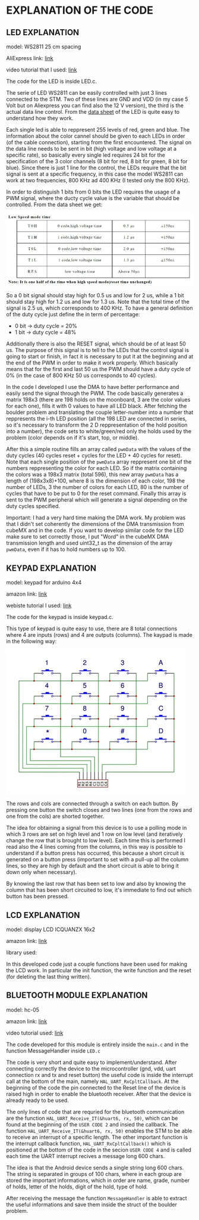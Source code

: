 # EXPLANATION OF THE CODE



## LED EXPLANATION

model: WS2811 25 cm spacing

AliExpress link: [link](https://it.aliexpress.com/wholesale?catId=0&initiative_id=SB_20210505001530&SearchText=ws2811+25cm)

video tutorial that I used: [link](https://www.youtube.com/watch?v=-3VKkTSAytM&list=PLKbve1xdC21o1C_YVfbdDPc5UOA68WjFB&index=3&t=0s)

The code for the LED is inside LED.c.

The serie of LED WS2811 can be easily controlled with just 3 lines connected to the STM. Two of these lines are GND and VDD (in my case 5 Volt but on Aliexpress you can find also the 12 V version), the third is the actual data line control. From the [data sheet](https://www.alldatasheet.com/datasheet-pdf/pdf/1132633/WORLDSEMI/WS2811.html) of the LED is quite easy to understand how they work. 

Each single led is able to reppresent 255 levels of red, green and blue. The information about the color cannel should be given to each LEDs in order (of the cable connection), starting from the first encountered. The signal on the data line needs to be sent in bit (high voltage and low voltage at a specific rate), so basically every single led requires 24 bit for the specification of the 3 color channels (8 bit for red, 8 bit for green, 8 bit for blue). Since there is just 1 line for the control, the LEDs require that the bit signal is sent at a specific frequency, in this case the model WS2811 can work at two frequencies, 800 KHz ad 400 KHz (I tested only the 800 KHz). 

In order to distinguish 1 bits from 0 bits the LED requires the usage of a PWM signal, where the ducty cycle value is the variable that should be controlled. From the data sheet we get: 

 ![name-of-you-image](https://github.com/AlessandroAvi/Moonboard_LED_DIY/blob/main/Img/PWM.jpg) 

So a 0 bit signal should stay high for 0.5 us and low for 2 us, while a 1 bit should stay high for 1.2 us​ and low for 1.3 us. Note that the total time of the signal is 2.5 us, which corresponds to 400 KHz. To have a general definition of the duty cycle just define the in term of percentage:

- 0 bit -> duty cycle = 20%
- 1 bit -> duty cycle = 48%

Additionally there is also the RESET signal, which should be of at least 50 us. The purpose of this signal is to tell to the LEDs that the control signal is going to start or finish, in fact it is necessary to put it at the beginning and at the end of the PWM in order to make it work properly. Which basically means that for the first and last 50 us the PWM should have a duty cycle of 0% (in the case of 800 KHz 50 us corresponds to 40 cycles).   

In the code I developed I use the DMA to have better performance and easily send the signal through the PWM. The code basically generates a matrix 198x3 (there are 198 holds on the moonboard, 3 are the color values for each one), fills it with 0 values to have all LED black. After fetching the boulder problem and translating the couple letter-number into a number that reppresents the i-th LED position (all the 198 LED are connected in series, so it's necessary to transform the 2 D reppresentation of the hold position into a number), the code sets to white/green/red only the holds used by the problem (color depends on if it's start, top, or middle). 

After this a simple routine fills an array called `pwmData` with the values of the duty cycles (40 cycles reset + cycles for the LED + 40 cycles for reset). Note that each single position of the `pwmData` array reppresent one bit of the numbers reppresenting the color for each LED. So if the matrix containing the colors was a 198x3 matrix (total 596), this new array `pwmData` has a length of (198x3x8)+100, where 8 is the dimension of each color, 198 the number of LEDs, 3 the number of colors for each LED, 80 is the number of cycles that have to be put to 0 for the reset command. Finally this array is sent to the PWM peripheral which will generate a signal depending on the duty cycles specified. 

Important: I had a very hard time making the DMA work. My problem was that I didn't set coherently the dimensions of the DMA transmission from cubeMX and in the code. If you want to develop similar code for the LED make sure to set correctly those, I put "Word" in the cubeMX DMA transmission length and used uint32_t as the dimension of the array `pwmData`, even if it has to hold numbers up to 100. 

## KEYPAD EXPLANATION

model: keypad for arduino 4x4

amazon link: [link](https://www.amazon.com/Matrix-Membrane-Switch-Keyboard-Arduino/dp/B07THCLGCZ/ref=sr_1_3?dchild=1&keywords=arduino+keypad&qid=1620202495&sr=8-3)

webiste tutorial I used: [link](https://deepbluembedded.com/stm32-keypad-interfacing-library/)

The code for the keypad is inside keypad.c.

This type of keypad is quite easy to use, there are 8 total connections where 4 are inputs (rows) and 4 are outputs (columns). 
The kaypad is made in the following way:

 ![name-of-you-image](https://github.com/AlessandroAvi/Moonboard_LED_DIY/blob/main/Img/Keypad_circuit.jpg)

The rows and cols are connected through a switch on each button. By pressing one button the switch closes and two lines (one from the rows and one from the cols) are shorted together. 

The idea for obtaining a signal from this device is to use a polling mode in which 3 rows are set on high level and 1 row on low level (and iteratively change the row that is brought to low level). Each time this is performed I read also the 4 lines coming from the columns, in this way is possible to understand if a button press has occurred, this because a short circuit is generated on a button press  (important to set with a pull-up all the column lines, so they are high by default and the short circuit is able to bring it down only when necessary). 

By knowing the last row that has been set to low and also by knowing the column that has been short circuited to low, it's immediate to find out which button has been pressed. 



## LCD EXPLANATION

model: display LCD ICQUANZX 16x2

amazon link: [link](https://www.amazon.com/ICQUANZX-Interface-Backlight-Ar-duino-MEGA2560/dp/B08XQMKXW1/ref=sr_1_2?dchild=1&keywords=display+LCD+ICQUANZX+16x2&qid=1620202398&sr=8-2)

library used: 

In this developed code just a couple functions have been used for making the LCD work. In particular the init function, the write function and the reset (for deleting the last thing written). 



## BLUETOOTH MODULE EXPLANATION

model: hc-05

amazon link: [link](https://www.amazon.com/HiLetgo-Wireless-Bluetooth-Transceiver-Arduino/dp/B071YJG8DR/ref=sr_1_2_sspa?dchild=1&keywords=hc+05&qid=1635588155&sr=8-2-spons&psc=1&spLa=ZW5jcnlwdGVkUXVhbGlmaWVyPUEzTjQ3NVAwUVZWUE5RJmVuY3J5cHRlZElkPUEwNDU0MzQxM08xNE04NVJNTUlNUSZlbmNyeXB0ZWRBZElkPUEwNjgxMDUxMjlXTU9IMEJZTzMyUyZ3aWRnZXROYW1lPXNwX2F0ZiZhY3Rpb249Y2xpY2tSZWRpcmVjdCZkb05vdExvZ0NsaWNrPXRydWU=)

video tutorial used: [link](https://www.youtube.com/watch?v=xE6GVt7XuJI)

The code developed for this module is entirely inside the `main.c` and in the function MessageHandler inside `LED.c`

The code is very short and quite easy to implement/understand. After connecting correctly the device to the microcontroller (gnd, vdd, uart connection rx and tx and reset button) the useful code is inside the interrupt call at the bottom of the main, namely `HAL_UART_RxCpltCallback`. At the beginning of the code the pin connected to the Reset line of the device is raised high in order to enable the bluetooth receiver. After that the device is already ready to be used.

The only lines of code that are requried for the bluetooth communication are the function `HAL_UART_Receive_IT(&huart6, rx, 50)`, which can be found at the beginning of the `USER CODE 2` and insied the callback. The function `HAL_UART_Receive_IT(&huart6, rx, 50)` enables the STM to be able to receive an interrupt of a specific length. The other important function is the interrupt callback function, `HAL_UART_RxCpltCallback()` which is positioned at the bottom of the code in the secion `USER CODE 4` and is called each time the UART interrupt recives a message long 600 chars. 

The idea is that the Android device sends a single string long 600 chars. The string is separated in groups of 100 chars, where in each group are stored the important informations, which in order are name, grade, number of holds, letter of the holds, digit of the hold, type of hold. 

After receiving the message the function `MessageHandler` is able to extract the useful informations and save them inside the struct of the boulder problem. 
